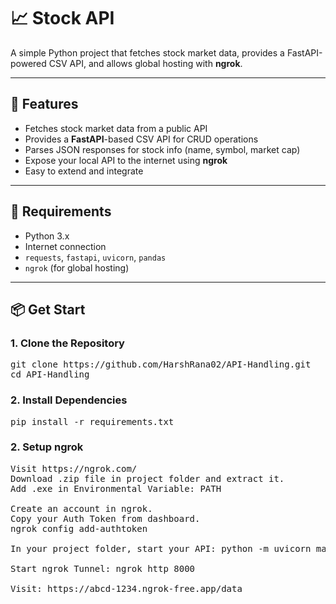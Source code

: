 # 📈 Stock API

A simple Python project that fetches stock market data, provides a FastAPI-powered CSV API, and allows global hosting with **ngrok**.

---

## 🚀 Features

- Fetches stock market data from a public API
- Provides a **FastAPI**-based CSV API for CRUD operations
- Parses JSON responses for stock info (name, symbol, market cap)
- Expose your local API to the internet using **ngrok**
- Easy to extend and integrate

---

## 🧰 Requirements

- Python 3.x
- Internet connection
- `requests`, `fastapi`, `uvicorn`, `pandas`
- `ngrok` (for global hosting)

---

## 📦 Get Start

### 1. Clone the Repository
<pre>
git clone https://github.com/HarshRana02/API-Handling.git
cd API-Handling
</pre>

### 2. Install Dependencies
<pre>
pip install -r requirements.txt
</pre>

### 2. Setup ngrok
<pre>
Visit https://ngrok.com/
Download .zip file in project folder and extract it. 
Add .exe in Environmental Variable: PATH

Create an account in ngrok.
Copy your Auth Token from dashboard.
ngrok config add-authtoken <YOUR_TOKEN> 

In your project folder, start your API: python -m uvicorn main:app --host 0.0.0.0 --port 8000

Start ngrok Tunnel: ngrok http 8000

Visit: https://abcd-1234.ngrok-free.app/data
</pre>